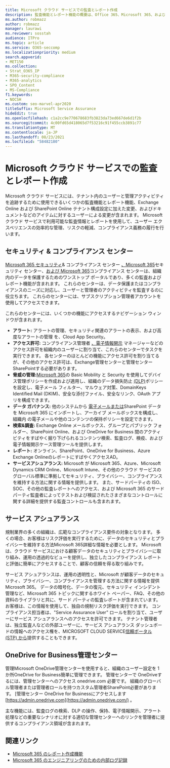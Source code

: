 ```yaml
---
title: Microsoft クラウド サービスでの監査とレポート作成
description: 監査機能とレポート機能の概要は、Office 365、Microsoft 365、およびサービス アシュアランス内にあります。
ms.author: robmazz
author: robmazz
manager: laurawi
ms.reviewer: sosstah
audience: ITPro
ms.topic: article
ms.service: O365-seccomp
ms.localizationpriority: medium
search.appverid:
- MET150
ms.collection:
- Strat_O365_IP
- M365-security-compliance
- M365-analytics
- SPO_Content
- MS-Compliance
f1.keywords:
- NOCSH
ms.custom: seo-marvel-apr2020
titleSuffix: Microsoft Service Assurance
hideEdit: true
ms.openlocfilehash: c1a2cc9e770678683fb3823da73ed667de6d1f2b
ms.sourcegitcommit: 4c00fd65d418065d7f53216c91f455ccb3891c77
ms.translationtype: MT
ms.contentlocale: ja-JP
ms.lasthandoff: 08/23/2021
ms.locfileid: "58482180"
---
```

# <a name="auditing-and-reporting-in-microsoft-cloud-services"></a>Microsoft クラウド サービスでの監査とレポート作成

Microsoft クラウド サービスには、テナント内のユーザーと管理アクティビティを追跡するために使用できるいくつかの監査機能とレポート機能、Exchange Online および SharePoint Online テナント構成設定に加えた変更、およびドキュメントなどのアイテムに対するユーザーによる変更が含まれます。 Microsoft クラウド サービスで利用可能な監査情報とレポートを使用して、ユーザー エクスペリエンスの効率的な管理、リスクの軽減、コンプライアンス義務の履行を行います。

## <a name="security--compliance-centers"></a>セキュリティ & コンプライアンス センター

[Microsoft 365 セキュリティ](https://protection.office.com)& コンプライアンス センター [、Microsoft 365](https://security.microsoft.com)セキュリティ センター、[および Microsoft 365](https://compliance.microsoft.com)コンプライアンス センターは、組織内のデータを保護するためのワンストップ ポータルであり、多くの監査およびレポート機能が含まれます。 これらのセンターは、データ保護またはコンプライアンスのニーズに対応し、ユーザーと管理者のアクティビティを監査するのに役立ちます。 これらのセンターには、サブスクリプション管理者アカウントを使用してアクセスできます。

これらのセンターには、いくつかの機能にアクセスするナビゲーション ウィンドウが含まれます。

- **アラート:** アラートの管理、セキュリティ関連のアラートの表示、および高度なアラートの管理 [](/cloud-app-security/what-is-cloud-app-security)を、Cloud App Security。
- **アクセス許可:** コンプライアンス管理者 [、電子情報開示](/microsoft-365/security/office-365-security/grant-access-to-the-security-and-compliance-center) マネージャーなどのアクセス許可を組織内のユーザーに割り当て、これらのセンターでタスクを実行できます。 各センターのほとんどの機能にアクセス許可を割り当てるが、その他のアクセス許可は、Exchange管理センターと管理センター SharePointする必要があります。
- **脅威の管理:**[Microsoft 365](https://support.microsoft.com/office/overview-of-basic-mobility-and-security-for-microsoft-365-faa7d8e5-645d-4d59-839c-c8d4c1869e4a)の Basic Mobility と Security を使用してデバイス管理ポリシーを作成および適用し、組織のデータ損失防止 [(DLP)](/microsoft-365/compliance/data-loss-prevention-policies)ポリシーを設定し、電子メール フィルター、マルウェア対策、DomainKeys Identified Mail (DKIM)、安全な添付ファイル、安全なリンク、OAuth アプリを構成できます。
- **データ ガバナンス:** 他のシステムから [電子メールまたは](https://support.office.com/article/Import-PST-files-or-SharePoint-data-to-Office-365-ba688e0a-0fcb-4bd7-8e57-2b669564ea84)SharePoint データを Microsoft 365 にインポートし、アーカイブ [](https://support.office.com/article/Enable-archive-mailboxes-in-the-Office-365-Security-Compliance-Center-268a109e-7843-405b-bb3d-b9393b2342ce)メールボックスを構成し、組織内 [](/microsoft-365/compliance/retention-policies)の電子メールや他のコンテンツの保持ポリシーを設定できます。
- **検索&調査:** Exchange Online [](https://support.office.com/article/Run-a-Content-Search-in-the-Office-365-Security-Compliance-Center-61852fd9-fe8a-4880-a339-cb19ed3bff4a)メールボックス、[](https://support.office.com/article/Search-the-audit-log-in-the-Office-365-Security-Compliance-Center-0d4d0f35-390b-4518-800e-0c7ec95e946c)グループとパブリック フォルダー、SharePoint Online、および OneDrive for Business 間のアクティビティをすばやく掘り下げられるコンテンツ検索、監査ログ、検疫、および電子情報開示ケース管理ツールを提供します。 [](https://support.office.com/article/Manage-eDiscovery-cases-in-the-Office-365-Security-Compliance-Center-edea80d6-20a7-40fb-b8c4-5e8c8395f6da)
- **レポート:** オンライン、SharePoint、OneDrive for Business、Azure Exchange OnlineのレポートにすばやくアクセスAD。 [](https://support.office.com/article/Reports-in-the-Office-365-Security-Compliance-Center-7acd33ce-1ec8-49fb-b625-43bac7b58c5a)
- **サービスアシュアランス:** Microsoft が Microsoft 365、Azure、Microsoft Dynamics CRM Online、Microsoft Intune、その他のクラウド サービスのグローバル標準に準拠してセキュリティ、プライバシー、コンプライアンスを維持する方法に関する情報を提供します。 また、サードパーティの ISO、SOC、その他の監査レポートへのアクセス、および Microsoft 365 のサード パーティ監査者によってテストおよび検証されたさまざまなコントロールに関する詳細を提供する監査コントロールも含まれます。

## <a name="service-assurance"></a>サービス アシュアランス

規制業界の多くの組織は、広範なコンプライアンス要件の対象となります。 多くの場合、お客様はリスク評価を実行するために、データのセキュリティとプライバシーを維持する方法Microsoft 365詳細な情報を必要とします。 Microsoft は、クラウド サービスにおける顧客データのセキュリティとプライバシーに取り組み、運用の透過的なビューを提供し、独立したコンプライアンス レポートと評価に簡単にアクセスすることで、顧客の信頼を得る取り組みです。

サービス アシュアランスは、運用の透明性と、Microsoft が顧客データのセキュリティ、プライバシー、コンプライアンスを管理する方法に関する情報を提供Microsoft 365。 データの暗号化、データの復元、セキュリティ インシデント管理など、Microsoft 365 トピックに関するホワイト ペーパー、FAQ、その他の資料のライブラリと共に、サード パーティの監査レポートが含まれています。 お客様は、この情報を使用して、独自の規制リスク評価を実行できます。 コンプライアンス担当者は、"Service Assurance User" ロールを割り当て、ユーザーにサービス アシュアランスへのアクセスを許可できます。 テナント管理者は、独立監査人などの外部ユーザーに、サービス アシュアランス ダッシュボードの情報へのアクセス権を、MICROSOFT CLOUD SERVICE[信頼ポータル (STP) から](https://aka.ms/STP)提供することもできます。

## <a name="onedrive-for-business-admin-center"></a>OneDrive for Business管理センター

管理Microsoft OneDrive管理センターを使用すると、組織のユーザー設定を 1 か所OneDrive for Business簡単に管理できます。 管理センターで OneDriveするには、管理センターへのアクセス onedrive.com 必要です。 組織のグローバル管理者または管理者ロールを持つカスタム管理者SharePoint必要があります。 [管理センター OneDrive for Businessにアクセスします [https://admin.onedrive.com](https://admin.onedrive.com/) 。

主な機能には、監査ログの検索、DLP の操作、保持、電子情報開示、アラート処理などの重要なシナリオに対する適切な管理センターへのリンクを管理者に提供するコンプライアンス領域が含まれます。

## <a name="related-links"></a>関連リンク

- [Microsoft 365 のレポート作成機能](assurance-reporting-features.md)
- [Microsoft 365 のエンジニアリングのための内部ログ記録](assurance-internal-logging.md)

